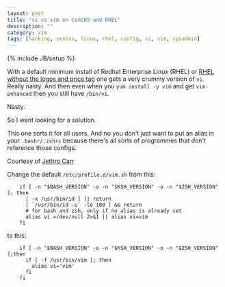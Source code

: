 ```yaml
---
layout: post
title: "vi vs vim on CentOS and RHEL"
description: ""
category: vim
tags: [hacking, centos, linux, rhel, config, vi, vim, sysadmin]
---
```

{% include JB/setup %}

With a default minimum install of Redhat Enterprise Linux (RHEL) or [RHEL without the logos and price tag](http://centos.org/) one gets a very crummy version of `vi`. Really nasty. And then even when you `yum install -y vim` and get `vim-enhanced` then you still have `/bin/vi`. 

Nasty.

So I went looking for a solution.

This one sorts it for all users. And no you don't just want to put an alias in your `.bashr/.zshrc` because there's all sorts of programmes that don't reference those configs. 

Courtesy of [Jethro Carr](http://www.jethrocarr.com/2007/04/26/vi-vs-vim-on-centosrhel/)

Change the default `/etc/profile.d/vim.sh` from this:

        if [ -n "$BASH_VERSION" -o -n "$KSH_VERSION" -o -n "$ZSH_VERSION" ]; then
          [ -x /usr/bin/id ] || return
          [ `/usr/bin/id -u` -le 100 ] && return
          # for bash and zsh, only if no alias is already set
          alias vi >/dev/null 2>&1 || alias vi=vim
        fi

to this:

        if [ -n "$BASH_VERSION" -o -n "$KSH_VERSION" -o -n "$ZSH_VERSION" ];then
          if [ -f /usr/bin/vim ]; then
            alias vi='vim'
          fi
        fi

